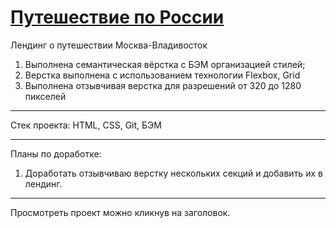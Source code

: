 # [Путешествие по России](https://evgeniypanin.github.io/training_landing/)

Лендинг о путешествии Москва-Владивосток
<ol>
  <li>Выполнена семантическая вёрстка с БЭМ организацией стилей;</li>  
  <li>Верстка выполнена с использованием технологии Flexbox, Grid</li>
  <li>Выполнена отзывчивая верстка для разрешений от 320 до 1280 пикселей</li>
</ol> 

---
Cтек проекта: HTML, CSS, Git, БЭМ

---
Планы по доработке:
1. Доработать отзывчиваю верстку нескольких секций и добавить их в лендинг.
---
Просмотреть проект можно кликнув на заголовок.


